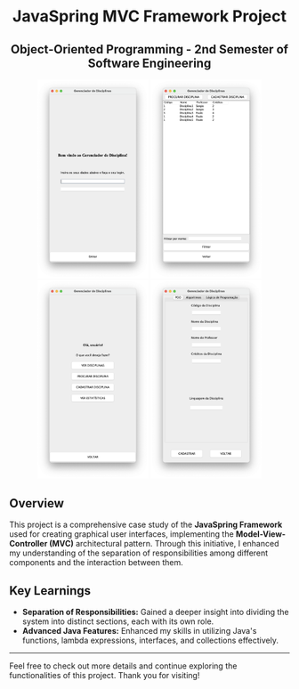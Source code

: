 <h1 align="center">JavaSpring MVC Framework Project</h1>
<h2 align="center">Object-Oriented Programming - 2nd Semester of Software Engineering</h2>

<p align="center">
    <img src="images/s3.png" alt="Project Screenshot 1" width="200"/>
    <img src="images/s2.png" alt="Project Screenshot 2" width="200"/>
    <img src="images/s1.png" alt="Project Screenshot 1" width="200"/>
    <img src="images/s4.png" alt="Project Screenshot 2" width="200"/>
</p>

## Overview
This project is a comprehensive case study of the **JavaSpring Framework** used for creating graphical user interfaces, implementing the **Model-View-Controller (MVC)** architectural pattern. Through this initiative, I enhanced my understanding of the separation of responsibilities among different components and the interaction between them.

## Key Learnings
- **Separation of Responsibilities:** Gained a deeper insight into dividing the system into distinct sections, each with its own role.
- **Advanced Java Features:** Enhanced my skills in utilizing Java's functions, lambda expressions, interfaces, and collections effectively.

---

Feel free to check out more details and continue exploring the functionalities of this project. Thank you for visiting!

